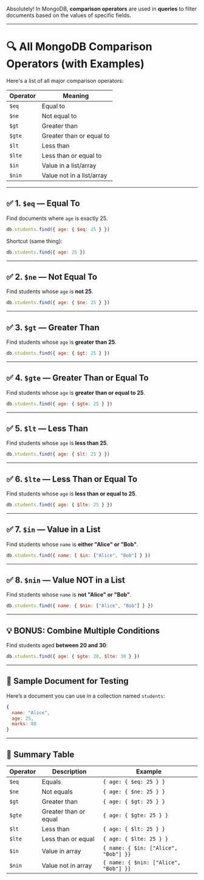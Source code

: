 Absolutely! In MongoDB, **comparison operators** are used in **queries** to filter documents based on the values of specific fields.

---

# 🔍 All MongoDB Comparison Operators (with Examples)

Here's a list of all major comparison operators:

| Operator | Meaning                   |
| -------- | ------------------------- |
| `$eq`    | Equal to                  |
| `$ne`    | Not equal to              |
| `$gt`    | Greater than              |
| `$gte`   | Greater than or equal to  |
| `$lt`    | Less than                 |
| `$lte`   | Less than or equal to     |
| `$in`    | Value in a list/array     |
| `$nin`   | Value not in a list/array |

---

## ✅ 1. `$eq` — **Equal To**

Find documents where `age` is exactly 25.

```js
db.students.find({ age: { $eq: 25 } })
```

Shortcut (same thing):

```js
db.students.find({ age: 25 })
```

---

## ✅ 2. `$ne` — **Not Equal To**

Find students whose `age` is **not 25**.

```js
db.students.find({ age: { $ne: 25 } })
```

---

## ✅ 3. `$gt` — **Greater Than**

Find students whose `age` is **greater than 25**.

```js
db.students.find({ age: { $gt: 25 } })
```

---

## ✅ 4. `$gte` — **Greater Than or Equal To**

Find students whose `age` is **greater than or equal to 25**.

```js
db.students.find({ age: { $gte: 25 } })
```

---

## ✅ 5. `$lt` — **Less Than**

Find students whose `age` is **less than 25**.

```js
db.students.find({ age: { $lt: 25 } })
```

---

## ✅ 6. `$lte` — **Less Than or Equal To**

Find students whose `age` is **less than or equal to 25**.

```js
db.students.find({ age: { $lte: 25 } })
```

---

## ✅ 7. `$in` — **Value in a List**

Find students whose `name` is **either "Alice" or "Bob"**.

```js
db.students.find({ name: { $in: ["Alice", "Bob"] } })
```

---

## ✅ 8. `$nin` — **Value NOT in a List**

Find students whose `name` is **not "Alice" or "Bob"**.

```js
db.students.find({ name: { $nin: ["Alice", "Bob"] } })
```

---

## 💡 BONUS: Combine Multiple Conditions

Find students aged **between 20 and 30**:

```js
db.students.find({ age: { $gte: 20, $lte: 30 } })
```

---

## 🧪 Sample Document for Testing

Here’s a document you can use in a collection named `students`:

```js
{
  name: "Alice",
  age: 25,
  marks: 80
}
```

---

## 🧠 Summary Table

| Operator | Description           | Example                               |
| -------- | --------------------- | ------------------------------------- |
| `$eq`    | Equals                | `{ age: { $eq: 25 } }`                |
| `$ne`    | Not equals            | `{ age: { $ne: 25 } }`                |
| `$gt`    | Greater than          | `{ age: { $gt: 25 } }`                |
| `$gte`   | Greater than or equal | `{ age: { $gte: 25 } }`               |
| `$lt`    | Less than             | `{ age: { $lt: 25 } }`                |
| `$lte`   | Less than or equal    | `{ age: { $lte: 25 } }`               |
| `$in`    | Value in array        | `{ name: { $in: ["Alice", "Bob"] }}`  |
| `$nin`   | Value not in array    | `{ name: { $nin: ["Alice", "Bob"] }}` |
